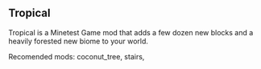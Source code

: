 ## Tropical

Tropical is a Minetest Game mod that adds a few dozen new blocks and a heavily forested new biome to your world.

Recomended mods: coconut_tree, stairs,
